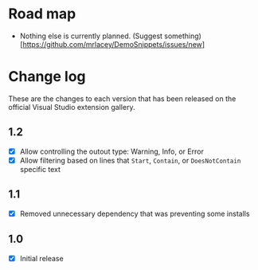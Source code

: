 # Road map

-  Nothing else is currently planned. (Suggest something)[https://github.com/mrlacey/DemoSnippets/issues/new]

# Change log

These are the changes to each version that has been released
on the official Visual Studio extension gallery.

## 1.2

- [x] Allow controlling the outout type: Warning, Info, or Error
- [x] Allow filtering based on lines that `Start`, `Contain`, or `DoesNotContain` specific text

## 1.1

- [x] Removed unnecessary dependency that was preventing some installs

## 1.0

- [x] Initial release
